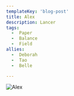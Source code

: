 ```yaml
---
templateKey: 'blog-post'
title: Alex
description: Lancer
tags:
  -  Paper
  -  Balance
  -  Field
allies:
  -  Deborah
  -  Tao
  -  Belle

---
```

![Alex](/img/Alex.png)
